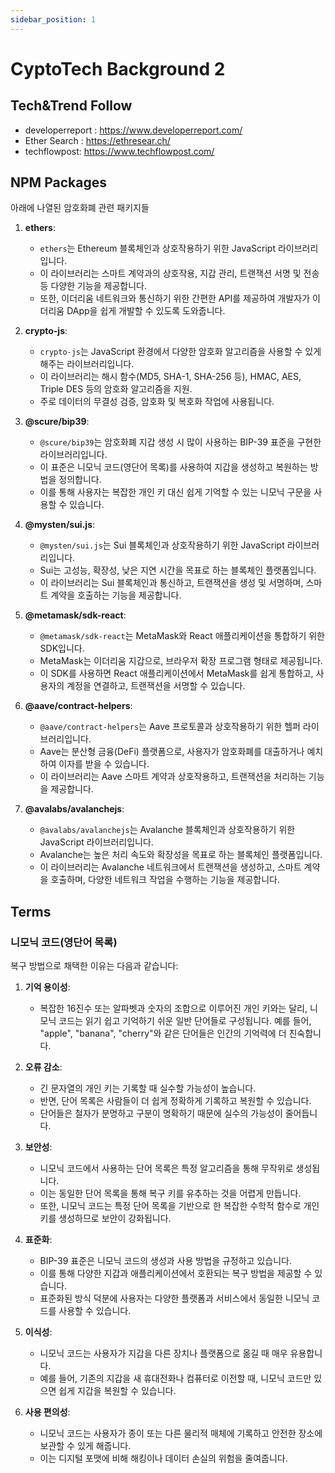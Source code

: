 ```yaml
---
sidebar_position: 1
---
```


# CyptoTech Background 2  

## Tech&Trend Follow

- developerreport : https://www.developerreport.com/   
- Ether Search : https://ethresear.ch/     
- techflowpost: https://www.techflowpost.com/

## NPM Packages  

아래에 나열된 암호화폐 관련 패키지들

1. **ethers**:
   - `ethers`는 Ethereum 블록체인과 상호작용하기 위한 JavaScript 라이브러리입니다.  
   - 이 라이브러리는 스마트 계약과의 상호작용, 지갑 관리, 트랜잭션 서명 및 전송 등 다양한 기능을 제공합니다. 
   - 또한, 이더리움 네트워크와 통신하기 위한 간편한 API를 제공하여 개발자가 이더리움 DApp을 쉽게 개발할 수 있도록 도와줍니다.

2. **crypto-js**:
   - `crypto-js`는 JavaScript 환경에서 다양한 암호화 알고리즘을 사용할 수 있게 해주는 라이브러리입니다.  
   - 이 라이브러리는 해시 함수(MD5, SHA-1, SHA-256 등), HMAC, AES, Triple DES 등의 암호화 알고리즘을 지원. 
   - 주로 데이터의 무결성 검증, 암호화 및 복호화 작업에 사용됩니다.  

3. **@scure/bip39**:
   - `@scure/bip39`는 암호화폐 지갑 생성 시 많이 사용하는 BIP-39 표준을 구현한 라이브러리입니다. 
   - 이 표준은 니모닉 코드(영단어 목록)를 사용하여 지갑을 생성하고 복원하는 방법을 정의합니다. 
   - 이를 통해 사용자는 복잡한 개인 키 대신 쉽게 기억할 수 있는 니모닉 구문을 사용할 수 있습니다.

4. **@mysten/sui.js**:
   - `@mysten/sui.js`는 Sui 블록체인과 상호작용하기 위한 JavaScript 라이브러리입니다. 
   - Sui는 고성능, 확장성, 낮은 지연 시간을 목표로 하는 블록체인 플랫폼입니다. 
   - 이 라이브러리는 Sui 블록체인과 통신하고, 트랜잭션을 생성 및 서명하며, 스마트 계약을 호출하는 기능을 제공합니다.

5. **@metamask/sdk-react**:
   - `@metamask/sdk-react`는 MetaMask와 React 애플리케이션을 통합하기 위한 SDK입니다. 
   - MetaMask는 이더리움 지갑으로, 브라우저 확장 프로그램 형태로 제공됩니다. 
   - 이 SDK를 사용하면 React 애플리케이션에서 MetaMask를 쉽게 통합하고, 사용자의 계정을 연결하고, 트랜잭션을 서명할 수 있습니다.

6. **@aave/contract-helpers**:
   - `@aave/contract-helpers`는 Aave 프로토콜과 상호작용하기 위한 헬퍼 라이브러리입니다. 
   - Aave는 분산형 금융(DeFi) 플랫폼으로, 사용자가 암호화폐를 대출하거나 예치하여 이자를 받을 수 있습니다. 
   - 이 라이브러리는 Aave 스마트 계약과 상호작용하고, 트랜잭션을 처리하는 기능을 제공합니다.

7. **@avalabs/avalanchejs**:
   - `@avalabs/avalanchejs`는 Avalanche 블록체인과 상호작용하기 위한 JavaScript 라이브러리입니다. 
   - Avalanche는 높은 처리 속도와 확장성을 목표로 하는 블록체인 플랫폼입니다. 
   - 이 라이브러리는 Avalanche 네트워크에서 트랜잭션을 생성하고, 스마트 계약을 호출하며, 다양한 네트워크 작업을 수행하는 기능을 제공합니다.

## Terms 

### 니모닉 코드(영단어 목록)

복구 방법으로 채택한 이유는 다음과 같습니다:  

1. **기억 용이성**:
   - 복잡한 16진수 또는 알파벳과 숫자의 조합으로 이루어진 개인 키와는 달리, 니모닉 코드는 읽기 쉽고 기억하기 쉬운 일반 단어들로 구성됩니다. 예를 들어, "apple", "banana", "cherry"와 같은 단어들은 인간의 기억력에 더 친숙합니다.

2. **오류 감소**:
   - 긴 문자열의 개인 키는 기록할 때 실수할 가능성이 높습니다. 
   - 반면, 단어 목록은 사람들이 더 쉽게 정확하게 기록하고 복원할 수 있습니다. 
   - 단어들은 철자가 분명하고 구분이 명확하기 때문에 실수의 가능성이 줄어듭니다.

3. **보안성**:
   - 니모닉 코드에서 사용하는 단어 목록은 특정 알고리즘을 통해 무작위로 생성됩니다. 
   - 이는 동일한 단어 목록을 통해 복구 키를 유추하는 것을 어렵게 만듭니다. 
   - 또한, 니모닉 코드는 특정 단어 목록을 기반으로 한 복잡한 수학적 함수로 개인 키를 생성하므로 보안이 강화됩니다.

4. **표준화**:
   - BIP-39 표준은 니모닉 코드의 생성과 사용 방법을 규정하고 있습니다. 
   - 이를 통해 다양한 지갑과 애플리케이션에서 호환되는 복구 방법을 제공할 수 있습니다. 
   - 표준화된 방식 덕분에 사용자는 다양한 플랫폼과 서비스에서 동일한 니모닉 코드를 사용할 수 있습니다.

5. **이식성**:
   - 니모닉 코드는 사용자가 지갑을 다른 장치나 플랫폼으로 옮길 때 매우 유용합니다. 
   - 예를 들어, 기존의 지갑을 새 휴대전화나 컴퓨터로 이전할 때, 니모닉 코드만 있으면 쉽게 지갑을 복원할 수 있습니다.

6. **사용 편의성**:
   - 니모닉 코드는 사용자가 종이 또는 다른 물리적 매체에 기록하고 안전한 장소에 보관할 수 있게 해줍니다. 
   - 이는 디지털 포맷에 비해 해킹이나 데이터 손실의 위험을 줄여줍니다.

